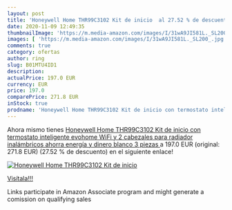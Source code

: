 ```yaml
---
layout: post
title: 'Honeywell Home THR99C3102 Kit de inicio  al 27.52 % de descuento'
date: 2020-11-09 12:49:35
thumbnailImage: 'https://m.media-amazon.com/images/I/31wA9JI581L._SL200_.jpg'
images: [ 'https://m.media-amazon.com/images/I/31wA9JI581L._SL200_.jpg' ]
comments: true
category: ofertas
author: ring
slug: B01MTU4ID1
description:
actualPrice: 197.0 EUR
currency: EUR
price: 197.0
comparePrice: 271.8 EUR
inStock: true
prodname: 'Honeywell Home THR99C3102 Kit de inicio con termostato inteligente evohome WiFi y 2 cabezales para radiador inalámbricos  ahorra energía y dinero  blanco  3 piezas '
---
```


Ahora mismo tienes [Honeywell Home THR99C3102 Kit de inicio con termostato inteligente evohome WiFi y 2 cabezales para radiador inalámbricos  ahorra energía y dinero  blanco  3 piezas ](https://www.amazon.es/dp/B01MTU4ID1/?tag=tolees-21) a 197.0 EUR (original: 271.8 EUR) (27.52 %  de descuento) en el siguiente enlace!

[![Honeywell Home THR99C3102 Kit de inicio ](https://m.media-amazon.com/images/I/31wA9JI581L._SL200_.jpg)](https://www.amazon.es/dp/B01MTU4ID1/?tag=tolees-21)

[Visítala!!!](https://www.amazon.es/dp/B01MTU4ID1/?tag=tolees-21)

Links participate in Amazon Associate program and might generate a comission on qualifying sales
